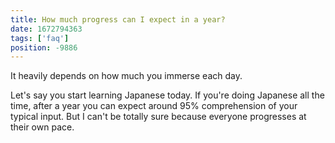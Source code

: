 ```yaml
---
title: How much progress can I expect in a year?
date: 1672794363
tags: ['faq']
position: -9886
---
```


It heavily depends on how much you immerse each day.

Let's say you start learning Japanese today.
If you're doing Japanese all the time,
after a year you can expect around 95% comprehension of your typical input.
But I can't be totally sure because everyone progresses at their own pace.
